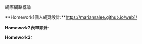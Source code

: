 網際網路概論

**Homework1個人網頁設計:**https://mariannalee.github.io/web1/

**Homework2表單設計:**

**Homework3:**

